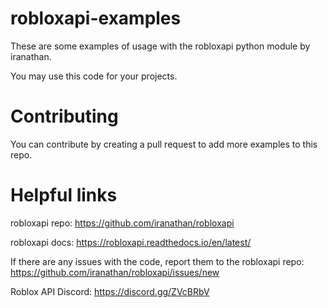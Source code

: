 # robloxapi-examples
These are some examples of usage with the robloxapi python module by iranathan.

You may use this code for your projects.

# Contributing

You can contribute by creating a pull request to add more examples to this repo.

# Helpful links
robloxapi repo: https://github.com/iranathan/robloxapi

robloxapi docs: https://robloxapi.readthedocs.io/en/latest/

If there are any issues with the code, report them to the robloxapi repo:
https://github.com/iranathan/robloxapi/issues/new

Roblox API Discord: https://discord.gg/ZVcBRbV
